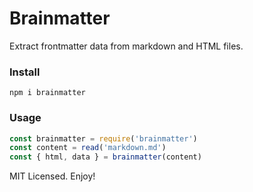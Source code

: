 # Brainmatter

Extract frontmatter data from markdown and HTML files.

### Install

```
npm i brainmatter
```

### Usage

```js
const brainmatter = require('brainmatter')
const content = read('markdown.md')
const { html, data } = brainmatter(content)
```

MIT Licensed. Enjoy!
